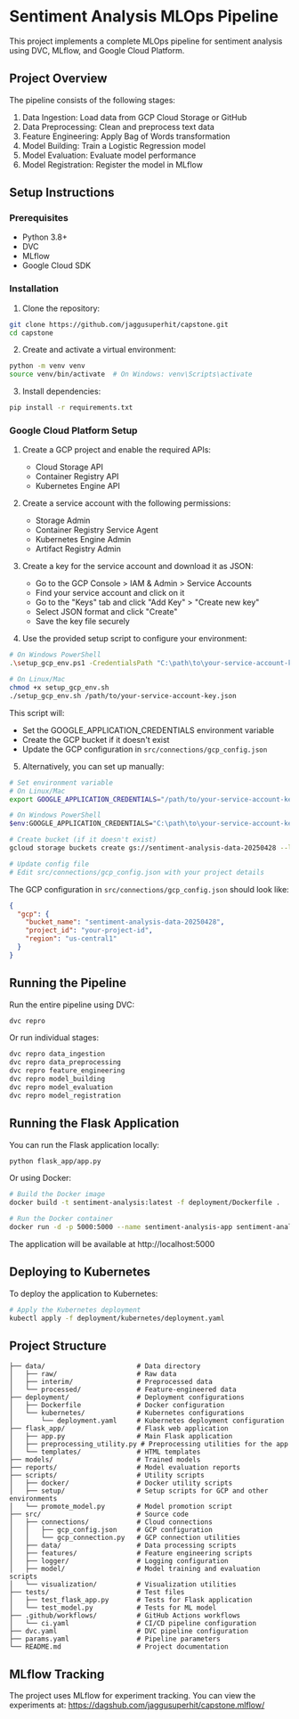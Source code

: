 # Sentiment Analysis MLOps Pipeline

This project implements a complete MLOps pipeline for sentiment analysis using DVC, MLflow, and Google Cloud Platform.

## Project Overview

The pipeline consists of the following stages:

1. Data Ingestion: Load data from GCP Cloud Storage or GitHub
2. Data Preprocessing: Clean and preprocess text data
3. Feature Engineering: Apply Bag of Words transformation
4. Model Building: Train a Logistic Regression model
5. Model Evaluation: Evaluate model performance
6. Model Registration: Register the model in MLflow

## Setup Instructions

### Prerequisites

- Python 3.8+
- DVC
- MLflow
- Google Cloud SDK

### Installation

1. Clone the repository:

```bash
git clone https://github.com/jaggusuperhit/capstone.git
cd capstone
```

2. Create and activate a virtual environment:

```bash
python -m venv venv
source venv/bin/activate  # On Windows: venv\Scripts\activate
```

3. Install dependencies:

```bash
pip install -r requirements.txt
```

### Google Cloud Platform Setup

1. Create a GCP project and enable the required APIs:

   - Cloud Storage API
   - Container Registry API
   - Kubernetes Engine API

2. Create a service account with the following permissions:

   - Storage Admin
   - Container Registry Service Agent
   - Kubernetes Engine Admin
   - Artifact Registry Admin

3. Create a key for the service account and download it as JSON:

   - Go to the GCP Console > IAM & Admin > Service Accounts
   - Find your service account and click on it
   - Go to the "Keys" tab and click "Add Key" > "Create new key"
   - Select JSON format and click "Create"
   - Save the key file securely

4. Use the provided setup script to configure your environment:

```bash
# On Windows PowerShell
.\setup_gcp_env.ps1 -CredentialsPath "C:\path\to\your-service-account-key.json"

# On Linux/Mac
chmod +x setup_gcp_env.sh
./setup_gcp_env.sh /path/to/your-service-account-key.json
```

This script will:

- Set the GOOGLE_APPLICATION_CREDENTIALS environment variable
- Create the GCP bucket if it doesn't exist
- Update the GCP configuration in `src/connections/gcp_config.json`

5. Alternatively, you can set up manually:

```bash
# Set environment variable
# On Linux/Mac
export GOOGLE_APPLICATION_CREDENTIALS="/path/to/your-service-account-key.json"

# On Windows PowerShell
$env:GOOGLE_APPLICATION_CREDENTIALS="C:\path\to\your-service-account-key.json"

# Create bucket (if it doesn't exist)
gcloud storage buckets create gs://sentiment-analysis-data-20250428 --location=us-central1

# Update config file
# Edit src/connections/gcp_config.json with your project details
```

The GCP configuration in `src/connections/gcp_config.json` should look like:

```json
{
  "gcp": {
    "bucket_name": "sentiment-analysis-data-20250428",
    "project_id": "your-project-id",
    "region": "us-central1"
  }
}
```

## Running the Pipeline

Run the entire pipeline using DVC:

```bash
dvc repro
```

Or run individual stages:

```bash
dvc repro data_ingestion
dvc repro data_preprocessing
dvc repro feature_engineering
dvc repro model_building
dvc repro model_evaluation
dvc repro model_registration
```

## Running the Flask Application

You can run the Flask application locally:

```bash
python flask_app/app.py
```

Or using Docker:

```bash
# Build the Docker image
docker build -t sentiment-analysis:latest -f deployment/Dockerfile .

# Run the Docker container
docker run -d -p 5000:5000 --name sentiment-analysis-app sentiment-analysis:latest
```

The application will be available at http://localhost:5000

## Deploying to Kubernetes

To deploy the application to Kubernetes:

```bash
# Apply the Kubernetes deployment
kubectl apply -f deployment/kubernetes/deployment.yaml
```

## Project Structure

```
├── data/                       # Data directory
│   ├── raw/                    # Raw data
│   ├── interim/                # Preprocessed data
│   └── processed/              # Feature-engineered data
├── deployment/                 # Deployment configurations
│   ├── Dockerfile              # Docker configuration
│   └── kubernetes/             # Kubernetes configurations
│       └── deployment.yaml     # Kubernetes deployment configuration
├── flask_app/                  # Flask web application
│   ├── app.py                  # Main Flask application
│   ├── preprocessing_utility.py # Preprocessing utilities for the app
│   └── templates/              # HTML templates
├── models/                     # Trained models
├── reports/                    # Model evaluation reports
├── scripts/                    # Utility scripts
│   ├── docker/                 # Docker utility scripts
│   ├── setup/                  # Setup scripts for GCP and other environments
│   └── promote_model.py        # Model promotion script
├── src/                        # Source code
│   ├── connections/            # Cloud connections
│   │   ├── gcp_config.json     # GCP configuration
│   │   └── gcp_connection.py   # GCP connection utilities
│   ├── data/                   # Data processing scripts
│   ├── features/               # Feature engineering scripts
│   ├── logger/                 # Logging configuration
│   ├── model/                  # Model training and evaluation scripts
│   └── visualization/          # Visualization utilities
├── tests/                      # Test files
│   ├── test_flask_app.py       # Tests for Flask application
│   └── test_model.py           # Tests for ML model
├── .github/workflows/          # GitHub Actions workflows
│   └── ci.yaml                 # CI/CD pipeline configuration
├── dvc.yaml                    # DVC pipeline configuration
├── params.yaml                 # Pipeline parameters
└── README.md                   # Project documentation
```

## MLflow Tracking

The project uses MLflow for experiment tracking. You can view the experiments at:
https://dagshub.com/jaggusuperhit/capstone.mlflow/
